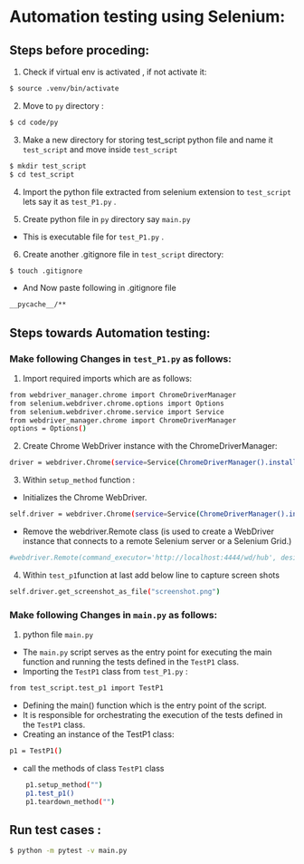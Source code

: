 # Automation testing using Selenium:


## Steps before proceding:

1. Check if virtual env is activated , if not activate it:
```bash
$ source .venv/bin/activate
```
2. Move to `py` directory :
```bash
$ cd code/py
``` 

3. Make a new directory for storing test_script python file and name it `test_script` and move inside `test_script` 

```bash
$ mkdir test_script
$ cd test_script
```

4. Import the python file extracted from selenium extension to `test_script` lets say it as `test_P1.py` .

5. Create python file in `py` directory say `main.py` 
-  This is executable file for  `test_P1.py` .

6. Create another  .gitignore file in `test_script` directory:

``` bash
$ touch .gitignore
```
* And  Now paste following in .gitignore file
```bash
__pycache__/**
```

## Steps towards Automation testing:
### Make following Changes in  `test_P1.py`  as follows:

1. Import required imports which are as follows:

```bash
from webdriver_manager.chrome import ChromeDriverManager
from selenium.webdriver.chrome.options import Options
from selenium.webdriver.chrome.service import Service
from webdriver_manager.chrome import ChromeDriverManager
options = Options()
```

2. Create Chrome WebDriver instance with the ChromeDriverManager:
```bash
driver = webdriver.Chrome(service=Service(ChromeDriverManager().install()), options=options)

```
3. Within `setup_method` function :

- Initializes the Chrome WebDriver.

```bash
self.driver = webdriver.Chrome(service=Service(ChromeDriverManager().install()), options=options)
```
- Remove the  webdriver.Remote class (is used to create a WebDriver instance that connects to a remote Selenium server or a Selenium Grid.)

```bash
#webdriver.Remote(command_executor='http://localhost:4444/wd/hub', desired_capabilities=DesiredCapabilities.CHROME)

```
4. Within `test_p1`function at last add below line to capture screen shots
```bash
self.driver.get_screenshot_as_file("screenshot.png")
```
### Make following Changes in  `main.py`  as follows:

1. python file `main.py`

- The `main.py` script serves as the entry point for executing the main function and running the tests defined in the `TestP1` class.
- Importing the `TestP1` class from `test_P1.py` :
```bash
from test_script.test_p1 import TestP1
```
- Defining the main() function which  is the entry point of the script.
-  It is responsible for orchestrating the execution of the tests defined in the `TestP1` class.
- Creating an instance of the TestP1 class:
```bash
p1 = TestP1()
```
- call the methods of class `TestP1` class
```bash
    p1.setup_method("")
    p1.test_p1()
    p1.teardown_method("")
```

## Run test cases :
```bash
$ python -m pytest -v main.py
```









